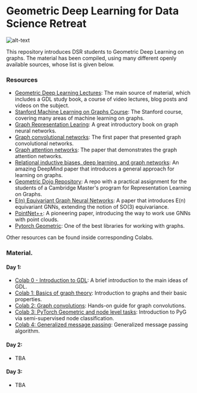 # Geometric Deep Learning for Data Science Retreat

![alt-text](https://github.com/stanislav-chekmenev/gdl/blob/main/assets/wall.webp)

This repository introduces DSR students to Geometric Deep Learning on graphs. The material has been compiled, using many
different openly available sources, whose list is given below.

### Resources

- [Geometric Deep Learning Lectures](https://geometricdeeplearning.com/): The main source of material, which includes a GDL
study book, a course of video lectures, blog posts and videos on the subject.
- [Stanford Machine Learning on Graphs Course](https://web.stanford.edu/class/cs224w/): The Stanford course, covering many areas
of machine learning on graphs.
- [Graph Representation Learing](https://www.cs.mcgill.ca/~wlh/grl_book/): A great introductory book on graph neural networks.
- [Graph convolutional networks](https://openreview.net/pdf?id=SJU4ayYgl): The first paper that presented graph convolutional networks.
- [Graph attention networks](https://arxiv.org/abs/1710.10903): The paper that demonstrates the graph attention networks.
- [Relational inductive biases, deep learning, and graph networks](https://arxiv.org/abs/1806.01261): An amazing DeepMind paper that introduces a general approach for learning on graphs.
- [Geometric Dojo Repository](https://github.com/chaitjo/geometric-gnn-dojo): A repo with a practical assignment for the students of a
Cambridge Master's program for Representation Learning on Graphs.
- [E(n) Equivariant Graph Neural Networks](https://arxiv.org/abs/2102.09844): A paper that introduces E(n) equivariant GNNs, extending
the notion of SO(3) equivariance.
- [PointNet++](https://arxiv.org/abs/1706.02413): A pioneering paper, introducing the way to work use GNNs with point clouds.
- [Pytorch Geometric](https://www.pyg.org/): One of the best libraries for working with graphs.

Other resources can be found inside corresponding Colabs.

### Material.

#### Day 1:

- [Colab 0 - Introduction to GDL](https://colab.research.google.com/drive/15YdCWc8gvE5cSCIw1ef5Qnus-fC0cgz3?usp=sharing): A brief introduction to the main ideas of GDL.
- [Colab 1: Basics of graph theory](https://colab.research.google.com/drive/18Mn7Yc3M2TCjVQJYMeKJSZjulTHfYpf5?usp=sharing): Introduction to graphs and their basic properties.  
- [Colab 2: Graph convolutions](https://colab.research.google.com/drive/16xkG0lqbatbbZeEWeO3rgxukeS3LOhFr?usp=sharing): Hands-on guide for graph convolutions.
- [Colab 3: PyTorch Geometric and node level tasks](https://colab.research.google.com/drive/1XbJyHpLKk_ywqOOHuK8LIO5JO5H-joN8?usp=sharing): Introduction to PyG via semi-supervised node classification.
- [Colab 4: Generalized message passing](https://colab.research.google.com/drive/1wJ93oNhvRZsJO_yl-foa_Q5PFk6LiWIC?usp=sharing): Generalized message passing algorithm.


#### Day 2:

- TBA

#### Day 3:

- TBA
